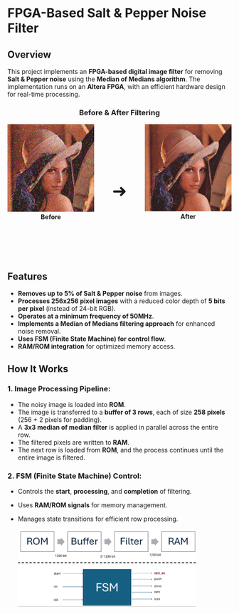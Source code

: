 # FPGA-Based Salt & Pepper Noise Filter

## Overview
This project implements an **FPGA-based digital image filter** for removing **Salt & Pepper noise** using the **Median of Medians algorithm**. The implementation runs on an **Altera FPGA**, with an efficient hardware design for real-time processing.

<h3 align="center">Before & After Filtering</h3>
<p align="center" style="display: flex; justify-content: center; gap: 40px;">
  <span style="text-align: center;">
    <img src="pictures/noisy_image.png" width="300"><br>
    <b>Before</b>
  </span>
  <span style="font-size: 40px; line-height: 300px;">➜</span>
  <span style="text-align: center;">
    <img src="pictures/filtered_image.png" width="300"><br>
    <b>After</b>
  </span>
</p>






## Features
- **Removes up to 5% of Salt & Pepper noise** from images.
- **Processes 256x256 pixel images** with a reduced color depth of **5 bits per pixel** (instead of 24-bit RGB).
- **Operates at a minimum frequency of 50MHz**.
- **Implements a Median of Medians filtering approach** for enhanced noise removal.
- **Uses FSM (Finite State Machine) for control flow**.
- **RAM/ROM integration** for optimized memory access.


## How It Works
### **1. Image Processing Pipeline:**
- The noisy image is loaded into **ROM**.
- The image is transferred to a **buffer of 3 rows**, each of size **258 pixels** (256 + 2 pixels for padding).
- A **3x3 median of median filter** is applied in parallel across the entire row.
- The filtered pixels are written to **RAM**.
- The next row is loaded from **ROM**, and the process continues until the entire image is filtered.

### **2. FSM (Finite State Machine) Control:**
- Controls the **start**, **processing**, and **completion** of filtering.
- Uses **RAM/ROM signals** for memory management.
- Manages state transitions for efficient row processing.
  
  <img src="pictures/fsm.png" width="400"> 

   



